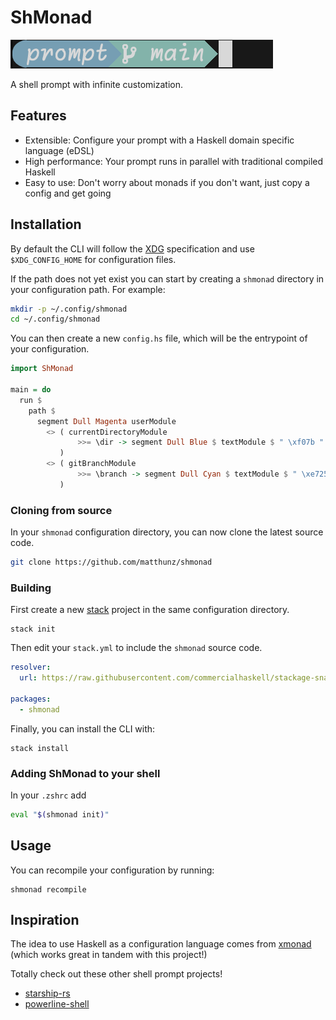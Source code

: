 # ShMonad

![Demo](https://github.com/matthunz/prompt/blob/main/demo.png?raw=true)

A shell prompt with infinite customization.

## Features
- Extensible: Configure your prompt with a Haskell domain specific language (eDSL)
- High performance: Your prompt runs in parallel with traditional compiled Haskell
- Easy to use: Don't worry about monads if you don't want, just copy a config and get going

## Installation

By default the CLI will follow the [XDG](https://specifications.freedesktop.org/basedir-spec/basedir-spec-latest.html) specification
and use `$XDG_CONFIG_HOME` for configuration files.

If the path does not yet exist you can start by creating a `shmonad` directory in your configuration path.
For example:
```sh
mkdir -p ~/.config/shmonad
cd ~/.config/shmonad
```

You can then create a new `config.hs` file, which will be the entrypoint of your configuration.
```hs
import ShMonad

main = do
  run $
    path $
      segment Dull Magenta userModule
        <> ( currentDirectoryModule
               >>= \dir -> segment Dull Blue $ textModule $ " \xf07b " ++ dir
           )
        <> ( gitBranchModule
               >>= \branch -> segment Dull Cyan $ textModule $ " \xe725 " ++ branch
           )
```

### Cloning from source
In your `shmonad` configuration directory, you can now clone the latest source code.
```sh
git clone https://github.com/matthunz/shmonad
```

### Building
First create a new [stack](https://docs.haskellstack.org/en/stable/) project in the same configuration directory.
```
stack init
```

Then edit your `stack.yml` to include the `shmonad` source code.
```yml
resolver:
  url: https://raw.githubusercontent.com/commercialhaskell/stackage-snapshots/master/lts/22/25.yaml

packages:
  - shmonad
```

Finally, you can install the CLI with:
```
stack install
```

### Adding ShMonad to your shell
In your `.zshrc` add
```sh
eval "$(shmonad init)"
```

## Usage
You can recompile your configuration by running:
```
shmonad recompile
```

## Inspiration
The idea to use Haskell as a configuration language comes from [xmonad](https://xmonad.org) (which works great in tandem with this project!)

Totally check out these other shell prompt projects!
* [starship-rs](https://starship.rs)
* [powerline-shell](https://github.com/b-ryan/powerline-shell)
